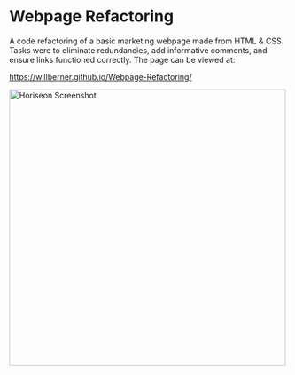 # Webpage Refactoring

A code refactoring of a basic marketing webpage made from HTML & CSS. Tasks were to eliminate redundancies, add informative comments, and ensure links functioned correctly. The page can be viewed at:

https://willberner.github.io/Webpage-Refactoring/

<img width="499" alt="Horiseon Screenshot" src="https://user-images.githubusercontent.com/25047954/120726483-276cf780-c4a6-11eb-973b-a7507bd73789.png">
